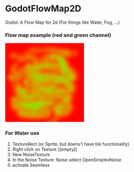 # GodotFlowMap2D
Godot: A Flow Map for 2d (For things like Water, Fog, ...)

### Flow map example (red and green channel)

![Flow Map](https://github.com/cobrapitz/GodotFlowMap2D/blob/master/FlowMap.png)

### For Water use 
1. TextureRect (or Sprite, but doens't have tile functionality)
2. Right click on Texture ([empty])
3. New NoiseTexture
4. In the Noise Texture: Noise select OpenSimplexNoise
5. activate Seamless

